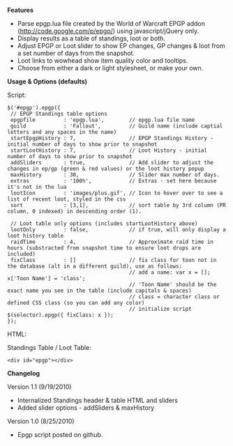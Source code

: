 **Features**

* Parse epgp.lua file created by the World of Warcraft EPGP addon 
  (http://code.google.com/p/epgp/) using javascript/jQuery only.
* Display results as a table of standings, loot or both.
* Adjust EPGP or Loot slider to show EP changes, GP changes & loot from 
  a set number of days from the snapshot.
* Loot links to wowhead show item quality color and tooltips.
* Choose from either a dark or light stylesheet, or make your own.

**Usage & Options (defaults)**

Script:

    $('#epgp').epgp({
     // EPGP Standings table options
     epgpfile         : 'epgp.lua',        // epgp.lua file name
     guild            : 'Fallout',         // Guild name (include captial letters and any spaces in the name)
     startEpgpHistory : 7,                 // EPGP Standings History - initial number of days to show prior to snapshot
     startLootHistory : 7,                 // Loot History - initial number of days to show prior to snapshot
     addSliders       : true,              // Add slider to adjust the changes in ep/gp (green & red values) or the loot history popup
     maxHistory       : 30,                // Slider max number of days.
     extras           : '100%',            // Extras - set here because it's not in the lua
     lootIcon         : 'images/plus.gif', // Icon to hover over to see a list of recent loot, styled in the css
     sort             : [3,1],             // sort table by 3rd column (PR column, 0 indexed) in descending order (1).

     // Loot table only options (includes startLootHistory above)
     lootOnly         : false,             // if true, will only display a loot history table
     raidTime         : 4,                 // Approximate raid time in hours (substracted from snapshot time to ensure loot drops are included)
     fixClass         : []                 // fix class for toon not in the database (alt in a different guild), use as follows:
                                           // add a name: var x = []; x['Toon Name'] = 'class';
                                           // 'Toon Name' should be the exact name you see in the table (include capitals & spaces)
                                           // class = character class or defined CSS class (so you can add any color)
                                           // initialize script $(selector).epgp({ fixClass: x });
    });

HTML:

Standings Table / Loot Table:

    <div id="epgp"></div>

**Changelog**

Version 1.1 (9/19/2010)
* Internalized Standings header & table HTML and sliders
* Added slider options - addSliders & maxHistory

Version 1.0 (8/25/2010)

* Epgp script posted on github.